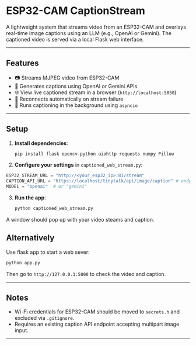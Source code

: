 # ESP32-CAM CaptionStream

A lightweight system that streams video from an ESP32-CAM and overlays real-time image captions using an LLM (e.g., OpenAI or Gemini). The captioned video is served via a local Flask web interface.

---

## Features

- 📷 Streams MJPEG video from ESP32-CAM
- 🧠 Generates captions using OpenAI or Gemini APIs
- 🌐 View live captioned stream in a browser (`http://localhost:5050`)
- 🔁 Reconnects automatically on stream failure
- 🧵 Runs captioning in the background using `asyncio`

---

## Setup

1. **Install dependencies**:
   ```bash
   pip install flask opencv-python aiohttp requests numpy Pillow
    ```
  2. **Configure your settings** in `captioned_web_stream.py`:

   ```python
   ESP32_STREAM_URL = "http://<your_esp32_ip>:81/stream"
   CAPTION_API_URL = "https://localhost/tinytalk/api/image/caption" # endpoint for image caption
   MODEL = "openai"  # or "gemini"
   ```

3. **Run the app**:

   ```bash
   python captioned_web_stream.py
   ```

A window should pop up with your video steams and caption.

## Alternatively

Use flask app to start a web sever:
```python
python app.py
```

Then go to `http://127.0.0.1:5000` to check the video and caption.

---

## Notes

* Wi-Fi credentials for ESP32-CAM should be moved to `secrets.h` and excluded via `.gitignore`.
* Requires an existing caption API endpoint accepting multipart image input.

---
